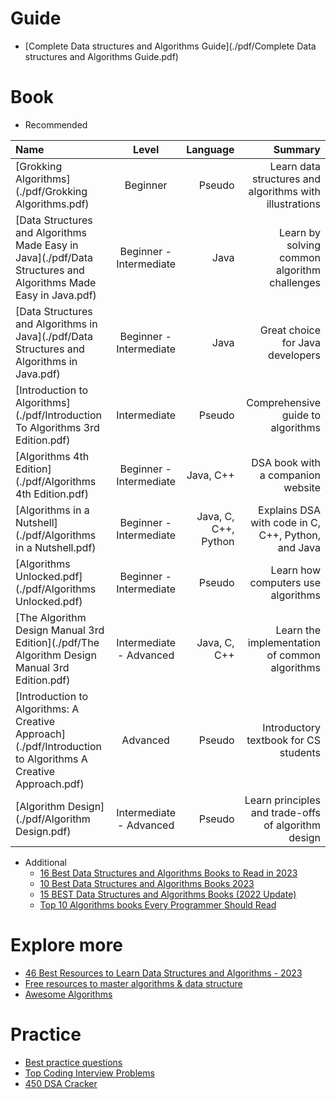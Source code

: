 # Guide
+ [Complete Data structures and Algorithms Guide](./pdf/Complete Data structures and Algorithms Guide.pdf)

# Book
+ Recommended

| Name                                                                                                           |          Level          |             Language |                                                 Summary |
|:---------------------------------------------------------------------------------------------------------------|:-----------------------:|---------------------:|--------------------------------------------------------:|
| [Grokking Algorithms](./pdf/Grokking Algorithms.pdf)                                                           |        Beginner         |               Pseudo | Learn data structures and algorithms with illustrations |
| [Data Structures and Algorithms Made Easy in Java](./pdf/Data Structures and Algorithms Made Easy in Java.pdf) | Beginner - Intermediate |                 Java |            Learn by solving common algorithm challenges |
| [Data Structures and Algorithms in Java](./pdf/Data Structures and Algorithms in Java.pdf)                     | Beginner - Intermediate |                 Java |                        Great choice for Java developers |
| [Introduction to Algorithms](./pdf/Introduction To Algorithms 3rd Edition.pdf)                                 |      Intermediate       |               Pseudo |                       Comprehensive guide to algorithms |
| [Algorithms 4th Edition](./pdf/Algorithms 4th Edition.pdf)                                                     | Beginner - Intermediate |            Java, C++ |                       DSA book with a companion website |
| [Algorithms in a Nutshell](./pdf/Algorithms in a Nutshell.pdf)                                                 | Beginner - Intermediate | Java, C, C++, Python |      Explains DSA with code in C, C++, Python, and Java |
| [Algorithms Unlocked.pdf](./pdf/Algorithms Unlocked.pdf)                                                       | Beginner - Intermediate |               Pseudo |                      Learn how computers use algorithms |
| [The Algorithm Design Manual 3rd Edition](./pdf/The Algorithm Design Manual 3rd Edition.pdf)                   | Intermediate - Advanced |         Java, C, C++ |           Learn the implementation of common algorithms |
| [Introduction to Algorithms: A Creative Approach](./pdf/Introduction to Algorithms A Creative Approach.pdf)    |        Advanced         |               Pseudo |                   Introductory textbook for CS students |
| [Algorithm Design](./pdf/Algorithm Design.pdf)                                                                 | Intermediate - Advanced |               Pseudo |     Learn principles and trade-offs of algorithm design |

+ Additional
  + [16 Best Data Structures and Algorithms Books to Read in 2023](https://hackr.io/blog/best-data-structures-and-algorithms-books)
  + [10 Best Data Structures and Algorithms Books 2023](https://www.interviewbit.com/blog/data-structures-and-algorithms-books/)
  + [15 BEST Data Structures and Algorithms Books (2022 Update)](https://www.guru99.com/data-structure-algorithms-books.html)
  + [Top 10 Algorithms books Every Programmer Should Read](https://www.java67.com/2015/09/top-10-algorithm-books-every-programmer-read-learn.html)

# Explore more
+ [46 Best Resources to Learn Data Structures and Algorithms - 2023](https://www.mltut.com/best-resources-to-learn-data-structures-and-algorithms/)
+ [Free resources to master algorithms & data structure](https://dev.to/ayabouchiha/free-resources-to-master-algorithms-data-structure-2nfj)
+ [Awesome Algorithms](https://github.com/tayllan/awesome-algorithms)

# Practice
+ [Best practice questions](https://www.techinterviewhandbook.org/best-practice-questions/)
+ [Top Coding Interview Problems](https://takeuforward.org/interviews/strivers-sde-sheet-top-coding-interview-problems/)
+ [450 DSA Cracker](https://450dsa.com/)